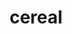---
title: "cereal"
layout: cache
categories: [package, develop]
meta: {"versions": ["1.3.0", "1.3.2"], "compilers": ["gcc@=11.1.0", "gcc@=7.3.1", "gcc@=7.5.0", "oneapi@=2023.1.0"], "oss": ["amzn2", "ubuntu18.04", "ubuntu20.04"], "platforms": ["linux"], "targets": ["aarch64", "neoverse_n1", "x86_64", "x86_64_v3"], "stacks": ["aws-isc", "aws-isc-aarch64", "e4s", "e4s-oneapi", "radiuss", "root"], "num_specs": 32, "num_specs_by_stack": {"aws-isc-aarch64": 4, "root": 32, "aws-isc": 2, "radiuss": 23, "e4s-oneapi": 1, "e4s": 2}}
spec_details: [{"hash": "bgzih57evprv6kj44e7u3wgpl5525rap", "compiler": "gcc@=7.3.1", "versions": ["1.3.2"], "os": "amzn2", "platform": "linux", "target": "aarch64", "variants": ["build_system=cmake", "build_type=Release", "generator=make", "~ipo", "patches=2dfa0bf"], "stacks": ["aws-isc-aarch64", "root"], "size": "-", "tarball": "https://binaries.spack.io/develop/build_cache/linux-amzn2-aarch64/gcc-7.3.1/cereal-1.3.2/linux-amzn2-aarch64-gcc-7.3.1-cereal-1.3.2-bgzih57evprv6kj44e7u3wgpl5525rap.spack"}, {"hash": "ffdnzhuenvhiumpcuhb3f3bg4jwnpyie", "compiler": "gcc@=7.3.1", "versions": ["1.3.2"], "os": "amzn2", "platform": "linux", "target": "aarch64", "variants": ["build_system=cmake", "build_type=RelWithDebInfo", "generator=make", "~ipo", "patches=2dfa0bf"], "stacks": ["aws-isc-aarch64", "root"], "size": "-", "tarball": "https://binaries.spack.io/develop/build_cache/linux-amzn2-aarch64/gcc-7.3.1/cereal-1.3.2/linux-amzn2-aarch64-gcc-7.3.1-cereal-1.3.2-ffdnzhuenvhiumpcuhb3f3bg4jwnpyie.spack"}, {"hash": "hqvvwse3nqdq4qrqlncg3vkmuma2iux3", "compiler": "gcc@=7.3.1", "versions": ["1.3.2"], "os": "amzn2", "platform": "linux", "target": "neoverse_n1", "variants": ["build_system=cmake", "build_type=RelWithDebInfo", "generator=make", "~ipo", "patches=2dfa0bf"], "stacks": ["aws-isc-aarch64", "root"], "size": "-", "tarball": "https://binaries.spack.io/develop/build_cache/linux-amzn2-neoverse_n1/gcc-7.3.1/cereal-1.3.2/linux-amzn2-neoverse_n1-gcc-7.3.1-cereal-1.3.2-hqvvwse3nqdq4qrqlncg3vkmuma2iux3.spack"}, {"hash": "euh77ylg5btagag5pqth3g3au44ancfg", "compiler": "gcc@=7.3.1", "versions": ["1.3.2"], "os": "amzn2", "platform": "linux", "target": "neoverse_n1", "variants": ["build_system=cmake", "build_type=Release", "generator=make", "~ipo", "patches=2dfa0bf"], "stacks": ["aws-isc-aarch64", "root"], "size": "-", "tarball": "https://binaries.spack.io/develop/build_cache/linux-amzn2-neoverse_n1/gcc-7.3.1/cereal-1.3.2/linux-amzn2-neoverse_n1-gcc-7.3.1-cereal-1.3.2-euh77ylg5btagag5pqth3g3au44ancfg.spack"}, {"hash": "h72sqq6ige6nsmkamsmxpnouqcrfrlid", "compiler": "gcc@=7.3.1", "versions": ["1.3.2"], "os": "amzn2", "platform": "linux", "target": "x86_64_v3", "variants": ["build_system=cmake", "build_type=Release", "generator=make", "~ipo", "patches=2dfa0bf"], "stacks": ["aws-isc", "root"], "size": "-", "tarball": "https://binaries.spack.io/develop/build_cache/linux-amzn2-x86_64_v3/gcc-7.3.1/cereal-1.3.2/linux-amzn2-x86_64_v3-gcc-7.3.1-cereal-1.3.2-h72sqq6ige6nsmkamsmxpnouqcrfrlid.spack"}, {"hash": "edfwe6qmvhri3i7bsz5ahxt4bhm5wpgy", "compiler": "gcc@=7.3.1", "versions": ["1.3.2"], "os": "amzn2", "platform": "linux", "target": "x86_64_v3", "variants": ["build_system=cmake", "build_type=RelWithDebInfo", "generator=make", "~ipo", "patches=2dfa0bf"], "stacks": ["aws-isc", "root"], "size": "-", "tarball": "https://binaries.spack.io/develop/build_cache/linux-amzn2-x86_64_v3/gcc-7.3.1/cereal-1.3.2/linux-amzn2-x86_64_v3-gcc-7.3.1-cereal-1.3.2-edfwe6qmvhri3i7bsz5ahxt4bhm5wpgy.spack"}, {"hash": "gljtfxznuzna257k5jnu662x7epcebgd", "compiler": "gcc@=7.5.0", "versions": ["1.3.0"], "os": "ubuntu18.04", "platform": "linux", "target": "x86_64", "variants": ["build_type=RelWithDebInfo", "~ipo", "patches=27c9b59,2dfa0bf,7202653,91f968e"], "stacks": ["radiuss", "root"], "size": "-", "tarball": "https://binaries.spack.io/develop/build_cache/linux-ubuntu18.04-x86_64/gcc-7.5.0/cereal-1.3.0/linux-ubuntu18.04-x86_64-gcc-7.5.0-cereal-1.3.0-gljtfxznuzna257k5jnu662x7epcebgd.spack"}, {"hash": "6szdumfhfc4nzpc4shhce5unmrhgd7hf", "compiler": "gcc@=7.5.0", "versions": ["1.3.0"], "os": "ubuntu18.04", "platform": "linux", "target": "x86_64", "variants": ["build_type=RelWithDebInfo", "~ipo", "patches=27c9b59,2dfa0bf,7202653,91f968e"], "stacks": ["radiuss", "root"], "size": "-", "tarball": "https://binaries.spack.io/develop/build_cache/linux-ubuntu18.04-x86_64/gcc-7.5.0/cereal-1.3.0/linux-ubuntu18.04-x86_64-gcc-7.5.0-cereal-1.3.0-6szdumfhfc4nzpc4shhce5unmrhgd7hf.spack"}, {"hash": "bsywdupo4a23teikp2uin2vl647gwgda", "compiler": "gcc@=7.5.0", "versions": ["1.3.0"], "os": "ubuntu18.04", "platform": "linux", "target": "x86_64", "variants": ["build_type=RelWithDebInfo", "~ipo", "patches=27c9b59,2dfa0bf,7202653,91f968e"], "stacks": ["radiuss", "root"], "size": "-", "tarball": "https://binaries.spack.io/develop/build_cache/linux-ubuntu18.04-x86_64/gcc-7.5.0/cereal-1.3.0/linux-ubuntu18.04-x86_64-gcc-7.5.0-cereal-1.3.0-bsywdupo4a23teikp2uin2vl647gwgda.spack"}, {"hash": "3n4ruc6railxf2efplnj7g2nccoikgaj", "compiler": "gcc@=7.5.0", "versions": ["1.3.0"], "os": "ubuntu18.04", "platform": "linux", "target": "x86_64", "variants": ["build_type=RelWithDebInfo", "~ipo", "patches=27c9b59,2dfa0bf,7202653,91f968e"], "stacks": ["radiuss", "root"], "size": "-", "tarball": "https://binaries.spack.io/develop/build_cache/linux-ubuntu18.04-x86_64/gcc-7.5.0/cereal-1.3.0/linux-ubuntu18.04-x86_64-gcc-7.5.0-cereal-1.3.0-3n4ruc6railxf2efplnj7g2nccoikgaj.spack"}, {"hash": "ctrzbk2cqg6az7letj53lws7cbiaeaf5", "compiler": "gcc@=7.5.0", "versions": ["1.3.0"], "os": "ubuntu18.04", "platform": "linux", "target": "x86_64", "variants": ["build_type=RelWithDebInfo", "~ipo", "patches=27c9b59,2dfa0bf,7202653,91f968e"], "stacks": ["radiuss", "root"], "size": "-", "tarball": "https://binaries.spack.io/develop/build_cache/linux-ubuntu18.04-x86_64/gcc-7.5.0/cereal-1.3.0/linux-ubuntu18.04-x86_64-gcc-7.5.0-cereal-1.3.0-ctrzbk2cqg6az7letj53lws7cbiaeaf5.spack"}, {"hash": "bq5nsy6uuqhd2uzonn4s5xmuiblmclul", "compiler": "gcc@=7.5.0", "versions": ["1.3.0"], "os": "ubuntu18.04", "platform": "linux", "target": "x86_64", "variants": ["build_type=RelWithDebInfo", "~ipo", "patches=27c9b59,2dfa0bf,7202653,91f968e"], "stacks": ["radiuss", "root"], "size": "-", "tarball": "https://binaries.spack.io/develop/build_cache/linux-ubuntu18.04-x86_64/gcc-7.5.0/cereal-1.3.0/linux-ubuntu18.04-x86_64-gcc-7.5.0-cereal-1.3.0-bq5nsy6uuqhd2uzonn4s5xmuiblmclul.spack"}, {"hash": "btdjbuz2mmbm4fr6upb5yy752gll3no5", "compiler": "gcc@=7.5.0", "versions": ["1.3.0"], "os": "ubuntu18.04", "platform": "linux", "target": "x86_64", "variants": ["build_type=RelWithDebInfo", "~ipo", "patches=27c9b59,2dfa0bf,7202653,91f968e"], "stacks": ["radiuss", "root"], "size": "-", "tarball": "https://binaries.spack.io/develop/build_cache/linux-ubuntu18.04-x86_64/gcc-7.5.0/cereal-1.3.0/linux-ubuntu18.04-x86_64-gcc-7.5.0-cereal-1.3.0-btdjbuz2mmbm4fr6upb5yy752gll3no5.spack"}, {"hash": "2omkltoox44fjfh7slifta55ghph5bqt", "compiler": "gcc@=7.5.0", "versions": ["1.3.0"], "os": "ubuntu18.04", "platform": "linux", "target": "x86_64", "variants": ["build_type=RelWithDebInfo", "~ipo", "patches=27c9b59,2dfa0bf,7202653,91f968e"], "stacks": ["radiuss", "root"], "size": "-", "tarball": "https://binaries.spack.io/develop/build_cache/linux-ubuntu18.04-x86_64/gcc-7.5.0/cereal-1.3.0/linux-ubuntu18.04-x86_64-gcc-7.5.0-cereal-1.3.0-2omkltoox44fjfh7slifta55ghph5bqt.spack"}, {"hash": "jlrtolektidnyscd3zgxgbxvs72kiv43", "compiler": "gcc@=7.5.0", "versions": ["1.3.0"], "os": "ubuntu18.04", "platform": "linux", "target": "x86_64", "variants": ["build_system=cmake", "build_type=RelWithDebInfo", "~ipo", "patches=27c9b59,2dfa0bf,7202653,91f968e"], "stacks": ["radiuss", "root"], "size": "-", "tarball": "https://binaries.spack.io/develop/build_cache/linux-ubuntu18.04-x86_64/gcc-7.5.0/cereal-1.3.0/linux-ubuntu18.04-x86_64-gcc-7.5.0-cereal-1.3.0-jlrtolektidnyscd3zgxgbxvs72kiv43.spack"}, {"hash": "uj2mmxzmmwmdr4vpqgkqfavqxv6pnj7f", "compiler": "gcc@=7.5.0", "versions": ["1.3.0"], "os": "ubuntu18.04", "platform": "linux", "target": "x86_64", "variants": ["build_system=cmake", "build_type=RelWithDebInfo", "generator=make", "~ipo", "patches=27c9b59,2dfa0bf,7202653,91f968e"], "stacks": ["radiuss", "root"], "size": "-", "tarball": "https://binaries.spack.io/develop/build_cache/linux-ubuntu18.04-x86_64/gcc-7.5.0/cereal-1.3.0/linux-ubuntu18.04-x86_64-gcc-7.5.0-cereal-1.3.0-uj2mmxzmmwmdr4vpqgkqfavqxv6pnj7f.spack"}, {"hash": "mczjez24ivdg2n4yvih4dsjzgzb75ghx", "compiler": "gcc@=7.5.0", "versions": ["1.3.0"], "os": "ubuntu18.04", "platform": "linux", "target": "x86_64", "variants": ["build_type=RelWithDebInfo", "~ipo", "patches=27c9b59,2dfa0bf,7202653,91f968e"], "stacks": ["radiuss", "root"], "size": "-", "tarball": "https://binaries.spack.io/develop/build_cache/linux-ubuntu18.04-x86_64/gcc-7.5.0/cereal-1.3.0/linux-ubuntu18.04-x86_64-gcc-7.5.0-cereal-1.3.0-mczjez24ivdg2n4yvih4dsjzgzb75ghx.spack"}, {"hash": "v6ir46dkg2huwsqqto3nkzfm4nzqbqwk", "compiler": "gcc@=7.5.0", "versions": ["1.3.0"], "os": "ubuntu18.04", "platform": "linux", "target": "x86_64", "variants": ["build_type=RelWithDebInfo", "~ipo", "patches=27c9b59,2dfa0bf,7202653,91f968e"], "stacks": ["radiuss", "root"], "size": "-", "tarball": "https://binaries.spack.io/develop/build_cache/linux-ubuntu18.04-x86_64/gcc-7.5.0/cereal-1.3.0/linux-ubuntu18.04-x86_64-gcc-7.5.0-cereal-1.3.0-v6ir46dkg2huwsqqto3nkzfm4nzqbqwk.spack"}, {"hash": "ege75amcksydwoejuzmyd3sqjxu2wn5d", "compiler": "gcc@=7.5.0", "versions": ["1.3.0"], "os": "ubuntu18.04", "platform": "linux", "target": "x86_64", "variants": ["build_type=RelWithDebInfo", "~ipo", "patches=27c9b59,2dfa0bf,7202653,91f968e"], "stacks": ["radiuss", "root"], "size": "-", "tarball": "https://binaries.spack.io/develop/build_cache/linux-ubuntu18.04-x86_64/gcc-7.5.0/cereal-1.3.0/linux-ubuntu18.04-x86_64-gcc-7.5.0-cereal-1.3.0-ege75amcksydwoejuzmyd3sqjxu2wn5d.spack"}, {"hash": "kqdt5bgwqfgge6oskuff27ntqsuyderp", "compiler": "gcc@=7.5.0", "versions": ["1.3.0"], "os": "ubuntu18.04", "platform": "linux", "target": "x86_64", "variants": ["build_type=RelWithDebInfo", "~ipo", "patches=27c9b59,2dfa0bf,7202653,91f968e"], "stacks": ["radiuss", "root"], "size": "-", "tarball": "https://binaries.spack.io/develop/build_cache/linux-ubuntu18.04-x86_64/gcc-7.5.0/cereal-1.3.0/linux-ubuntu18.04-x86_64-gcc-7.5.0-cereal-1.3.0-kqdt5bgwqfgge6oskuff27ntqsuyderp.spack"}, {"hash": "w5vtvmwbdnu2frcsrnqq35bhjp2hdfds", "compiler": "gcc@=7.5.0", "versions": ["1.3.0"], "os": "ubuntu18.04", "platform": "linux", "target": "x86_64", "variants": ["build_type=RelWithDebInfo", "~ipo", "patches=27c9b59,2dfa0bf,7202653,91f968e"], "stacks": ["radiuss", "root"], "size": "-", "tarball": "https://binaries.spack.io/develop/build_cache/linux-ubuntu18.04-x86_64/gcc-7.5.0/cereal-1.3.0/linux-ubuntu18.04-x86_64-gcc-7.5.0-cereal-1.3.0-w5vtvmwbdnu2frcsrnqq35bhjp2hdfds.spack"}, {"hash": "xhphxthxg3be4ng2g27gz5ghxr3n5r4o", "compiler": "gcc@=7.5.0", "versions": ["1.3.0"], "os": "ubuntu18.04", "platform": "linux", "target": "x86_64", "variants": ["build_system=cmake", "build_type=RelWithDebInfo", "~ipo", "patches=27c9b59,2dfa0bf,7202653,91f968e"], "stacks": ["radiuss", "root"], "size": "-", "tarball": "https://binaries.spack.io/develop/build_cache/linux-ubuntu18.04-x86_64/gcc-7.5.0/cereal-1.3.0/linux-ubuntu18.04-x86_64-gcc-7.5.0-cereal-1.3.0-xhphxthxg3be4ng2g27gz5ghxr3n5r4o.spack"}, {"hash": "wigr36zxcwu2t3ivwelymtywc4vlcvo5", "compiler": "gcc@=7.5.0", "versions": ["1.3.0"], "os": "ubuntu18.04", "platform": "linux", "target": "x86_64", "variants": ["build_type=RelWithDebInfo", "~ipo", "patches=27c9b59,2dfa0bf,7202653,91f968e"], "stacks": ["radiuss", "root"], "size": "-", "tarball": "https://binaries.spack.io/develop/build_cache/linux-ubuntu18.04-x86_64/gcc-7.5.0/cereal-1.3.0/linux-ubuntu18.04-x86_64-gcc-7.5.0-cereal-1.3.0-wigr36zxcwu2t3ivwelymtywc4vlcvo5.spack"}, {"hash": "xhqmlrknrdfucta3xbo5nbloa2vi7adt", "compiler": "gcc@=7.5.0", "versions": ["1.3.0"], "os": "ubuntu18.04", "platform": "linux", "target": "x86_64", "variants": ["build_system=cmake", "build_type=RelWithDebInfo", "~ipo", "patches=27c9b59,2dfa0bf,7202653,91f968e"], "stacks": ["radiuss", "root"], "size": "-", "tarball": "https://binaries.spack.io/develop/build_cache/linux-ubuntu18.04-x86_64/gcc-7.5.0/cereal-1.3.0/linux-ubuntu18.04-x86_64-gcc-7.5.0-cereal-1.3.0-xhqmlrknrdfucta3xbo5nbloa2vi7adt.spack"}, {"hash": "yg3venk4yx6iqiwarr77oa2ts2qwayy6", "compiler": "gcc@=7.5.0", "versions": ["1.3.0"], "os": "ubuntu18.04", "platform": "linux", "target": "x86_64", "variants": ["build_system=cmake", "build_type=RelWithDebInfo", "~ipo", "patches=27c9b59,2dfa0bf,7202653,91f968e"], "stacks": ["radiuss", "root"], "size": "-", "tarball": "https://binaries.spack.io/develop/build_cache/linux-ubuntu18.04-x86_64/gcc-7.5.0/cereal-1.3.0/linux-ubuntu18.04-x86_64-gcc-7.5.0-cereal-1.3.0-yg3venk4yx6iqiwarr77oa2ts2qwayy6.spack"}, {"hash": "bixmglhpwfp2de4j5jicnis26v4kdy2q", "compiler": "gcc@=7.5.0", "versions": ["1.3.0"], "os": "ubuntu18.04", "platform": "linux", "target": "x86_64_v3", "variants": ["build_system=cmake", "build_type=RelWithDebInfo", "generator=make", "~ipo", "patches=27c9b59,2dfa0bf,7202653,91f968e"], "stacks": ["radiuss", "root"], "size": "-", "tarball": "https://binaries.spack.io/develop/build_cache/linux-ubuntu18.04-x86_64_v3/gcc-7.5.0/cereal-1.3.0/linux-ubuntu18.04-x86_64_v3-gcc-7.5.0-cereal-1.3.0-bixmglhpwfp2de4j5jicnis26v4kdy2q.spack"}, {"hash": "kqmtth5i4zx5ut755vuzknkgifq2syl5", "compiler": "gcc@=7.5.0", "versions": ["1.3.0"], "os": "ubuntu18.04", "platform": "linux", "target": "x86_64_v3", "variants": ["build_system=cmake", "build_type=Release", "generator=make", "~ipo", "patches=27c9b59,2dfa0bf,7202653,91f968e"], "stacks": ["radiuss", "root"], "size": "-", "tarball": "https://binaries.spack.io/develop/build_cache/linux-ubuntu18.04-x86_64_v3/gcc-7.5.0/cereal-1.3.0/linux-ubuntu18.04-x86_64_v3-gcc-7.5.0-cereal-1.3.0-kqmtth5i4zx5ut755vuzknkgifq2syl5.spack"}, {"hash": "afqgdl2yrrjb37qct5ya7wjlbk4seg5x", "compiler": "gcc@=7.5.0", "versions": ["1.3.0"], "os": "ubuntu18.04", "platform": "linux", "target": "x86_64_v3", "variants": ["build_system=cmake", "build_type=RelWithDebInfo", "generator=make", "~ipo", "patches=27c9b59,2dfa0bf,7202653,91f968e"], "stacks": ["radiuss", "root"], "size": "-", "tarball": "https://binaries.spack.io/develop/build_cache/linux-ubuntu18.04-x86_64_v3/gcc-7.5.0/cereal-1.3.0/linux-ubuntu18.04-x86_64_v3-gcc-7.5.0-cereal-1.3.0-afqgdl2yrrjb37qct5ya7wjlbk4seg5x.spack"}, {"hash": "u2snyvlwez6e6xp5fedb2w44c5caqass", "compiler": "gcc@=7.5.0", "versions": ["1.3.0"], "os": "ubuntu18.04", "platform": "linux", "target": "x86_64_v3", "variants": ["build_system=cmake", "build_type=RelWithDebInfo", "generator=make", "~ipo", "patches=27c9b59,2dfa0bf,7202653,91f968e"], "stacks": ["radiuss", "root"], "size": "-", "tarball": "https://binaries.spack.io/develop/build_cache/linux-ubuntu18.04-x86_64_v3/gcc-7.5.0/cereal-1.3.0/linux-ubuntu18.04-x86_64_v3-gcc-7.5.0-cereal-1.3.0-u2snyvlwez6e6xp5fedb2w44c5caqass.spack"}, {"hash": "36gvy2iozhdsvrprnibdaxqz4ni7jlos", "compiler": "oneapi@=2023.1.0", "versions": ["1.3.0"], "os": "ubuntu20.04", "platform": "linux", "target": "x86_64", "variants": ["build_system=cmake", "build_type=Release", "generator=make", "~ipo", "patches=27c9b59,2dfa0bf,7202653,91f968e"], "stacks": ["e4s-oneapi", "root"], "size": "-", "tarball": "https://binaries.spack.io/develop/build_cache/linux-ubuntu20.04-x86_64/oneapi-2023.1.0/cereal-1.3.0/linux-ubuntu20.04-x86_64-oneapi-2023.1.0-cereal-1.3.0-36gvy2iozhdsvrprnibdaxqz4ni7jlos.spack"}, {"hash": "7u5pvrc6txw3hfyspiwzouficyosg2ai", "compiler": "gcc@=11.1.0", "versions": ["1.3.2"], "os": "ubuntu20.04", "platform": "linux", "target": "x86_64_v3", "variants": ["build_system=cmake", "build_type=Release", "generator=make", "~ipo", "patches=2dfa0bf"], "stacks": ["e4s", "root"], "size": "-", "tarball": "https://binaries.spack.io/develop/build_cache/linux-ubuntu20.04-x86_64_v3/gcc-11.1.0/cereal-1.3.2/linux-ubuntu20.04-x86_64_v3-gcc-11.1.0-cereal-1.3.2-7u5pvrc6txw3hfyspiwzouficyosg2ai.spack"}, {"hash": "d2acvynjhmtxvz7bqwpeuivse6d4egax", "compiler": "gcc@=11.1.0", "versions": ["1.3.2"], "os": "ubuntu20.04", "platform": "linux", "target": "x86_64_v3", "variants": ["build_system=cmake", "build_type=RelWithDebInfo", "generator=make", "~ipo", "patches=2dfa0bf"], "stacks": ["e4s", "root"], "size": "-", "tarball": "https://binaries.spack.io/develop/build_cache/linux-ubuntu20.04-x86_64_v3/gcc-11.1.0/cereal-1.3.2/linux-ubuntu20.04-x86_64_v3-gcc-11.1.0-cereal-1.3.2-d2acvynjhmtxvz7bqwpeuivse6d4egax.spack"}]
---